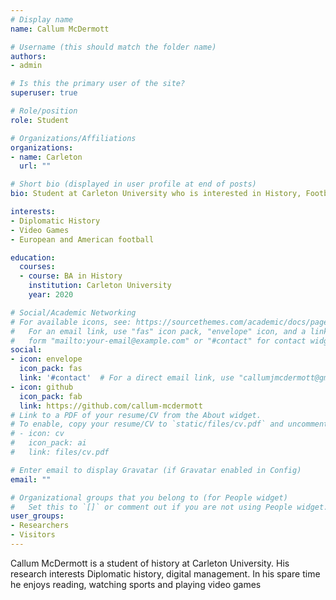 ```yaml
---
# Display name
name: Callum McDermott

# Username (this should match the folder name)
authors:
- admin

# Is this the primary user of the site?
superuser: true

# Role/position
role: Student

# Organizations/Affiliations
organizations:
- name: Carleton
  url: ""

# Short bio (displayed in user profile at end of posts)
bio: Student at Carleton University who is interested in History, Football (both) and Video Games.

interests:
- Diplomatic History
- Video Games
- European and American football

education:
  courses:
  - course: BA in History
    institution: Carleton University
    year: 2020

# Social/Academic Networking
# For available icons, see: https://sourcethemes.com/academic/docs/page-builder/#icons
#   For an email link, use "fas" icon pack, "envelope" icon, and a link in the
#   form "mailto:your-email@example.com" or "#contact" for contact widget.
social:
- icon: envelope
  icon_pack: fas
  link: '#contact'  # For a direct email link, use "callumjmcdermott@gmail.com".
- icon: github
  icon_pack: fab
  link: https://github.com/callum-mcdermott
# Link to a PDF of your resume/CV from the About widget.
# To enable, copy your resume/CV to `static/files/cv.pdf` and uncomment the lines below.
# - icon: cv
#   icon_pack: ai
#   link: files/cv.pdf

# Enter email to display Gravatar (if Gravatar enabled in Config)
email: ""

# Organizational groups that you belong to (for People widget)
#   Set this to `[]` or comment out if you are not using People widget.
user_groups:
- Researchers
- Visitors
---
```


Callum McDermott is a student of history at Carleton University. His research interests Diplomatic history, digital management. In his spare time he enjoys reading, watching sports and playing video games
